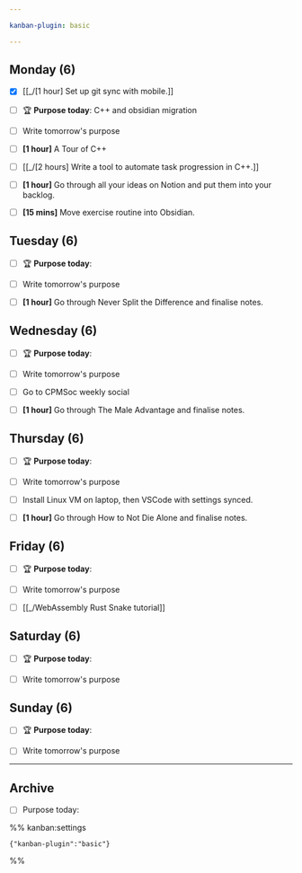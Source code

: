 ```yaml
---

kanban-plugin: basic

---
```


## Monday (6)

- [x] [[_/[1 hour]  Set up git sync with mobile.]]
- [ ] 🏆 **Purpose today**: C++ and obsidian migration
- [ ] Write tomorrow's purpose
- [ ] **[1 hour]** A Tour of C++
- [ ] [[_/[2 hours]  Write a tool to automate task progression in C++.]]
- [ ] **[1 hour]** Go through all your ideas on Notion and put them into your backlog.
- [ ] **[15 mins]** Move exercise routine into Obsidian.


## Tuesday (6)

- [ ] 🏆 **Purpose today**:
- [ ] Write tomorrow's purpose
- [ ] **[1 hour]** Go through Never Split the Difference and finalise notes.


## Wednesday (6)

- [ ] 🏆 **Purpose today**:
- [ ] Write tomorrow's purpose
- [ ] Go to CPMSoc weekly social
- [ ] **[1 hour]** Go through The Male Advantage and finalise notes.


## Thursday (6)

- [ ] 🏆 **Purpose today**:
- [ ] Write tomorrow's purpose
- [ ] Install Linux VM on laptop, then VSCode with settings synced.
- [ ] **[1 hour]** Go through How to Not Die Alone and finalise notes.


## Friday (6)

- [ ] 🏆 **Purpose today**:
- [ ] Write tomorrow's purpose
- [ ] [[_/WebAssembly Rust Snake tutorial]]


## Saturday (6)

- [ ] 🏆 **Purpose today**:
- [ ] Write tomorrow's purpose


## Sunday (6)

- [ ] 🏆 **Purpose today**:
- [ ] Write tomorrow's purpose


***

## Archive

- [ ] Purpose today:

%% kanban:settings
```
{"kanban-plugin":"basic"}
```
%%